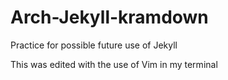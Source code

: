 # Arch-Jekyll-kramdown
Practice for possible future use of Jekyll

This was edited with the use of Vim in my terminal

